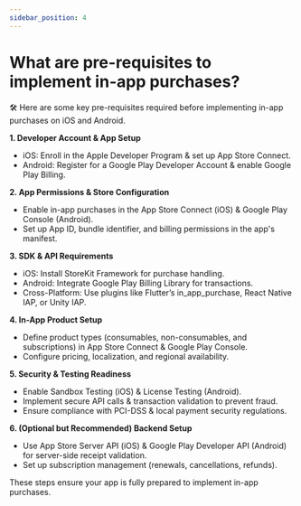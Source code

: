 ```yaml
---
sidebar_position: 4
---
```


# What are pre-requisites to implement in-app purchases?

🛠️ Here are some key pre-requisites required before implementing in-app purchases on iOS and Android.

**1. Developer Account & App Setup** 
- iOS: Enroll in the Apple Developer Program & set up App Store Connect. 
- Android: Register for a Google Play Developer Account & enable Google Play Billing.

**2. App Permissions & Store Configuration**
- Enable in-app purchases in the App Store Connect (iOS) & Google Play Console (Android).
- Set up App ID, bundle identifier, and billing permissions in the app's manifest.

**3. SDK & API Requirements**
- iOS: Install StoreKit Framework for purchase handling.
- Android: Integrate Google Play Billing Library for transactions.
- Cross-Platform: Use plugins like Flutter’s in_app_purchase, React Native IAP, or Unity IAP.

**4. In-App Product Setup**
- Define product types (consumables, non-consumables, and subscriptions) in App Store Connect & Google Play Console.
- Configure pricing, localization, and regional availability.

**5. Security & Testing Readiness**
- Enable Sandbox Testing (iOS) & License Testing (Android).
- Implement secure API calls & transaction validation to prevent fraud.
- Ensure compliance with PCI-DSS & local payment security regulations.

**6. (Optional but Recommended) Backend Setup**
- Use App Store Server API (iOS) & Google Play Developer API (Android) for server-side receipt validation.
- Set up subscription management (renewals, cancellations, refunds).

These steps ensure your app is fully prepared to implement in-app purchases. 